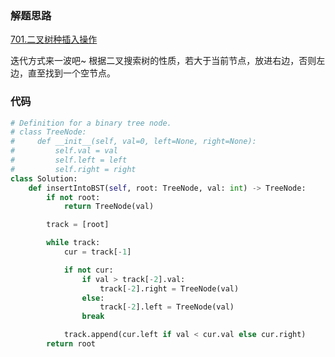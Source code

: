 ### 解题思路

[701.二叉树种插入操作](https://leetcode-cn.com/problems/insert-into-a-binary-search-tree/)

迭代方式来一波吧~
根据二叉搜索树的性质，若大于当前节点，放进右边，否则左边，直至找到一个空节点。

### 代码

```python
# Definition for a binary tree node.
# class TreeNode:
#     def __init__(self, val=0, left=None, right=None):
#         self.val = val
#         self.left = left
#         self.right = right
class Solution:
    def insertIntoBST(self, root: TreeNode, val: int) -> TreeNode:
        if not root:
            return TreeNode(val)

        track = [root]

        while track:
            cur = track[-1]

            if not cur:
                if val > track[-2].val:
                    track[-2].right = TreeNode(val)
                else:
                    track[-2].left = TreeNode(val)
                break

            track.append(cur.left if val < cur.val else cur.right)
        return root
```
